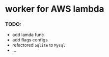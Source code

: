 # worker for AWS lambda

### TODO:

- add lamda func
- add flags configs
- refactored `Sqlite` to `Mysql`
- ...